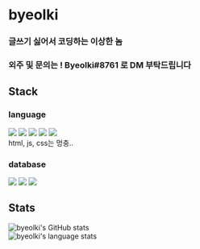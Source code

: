 
# byeolki

### 글쓰기 싫어서 코딩하는 이상한 놈
### 외주 및 문의는 ! Byeolki#8761 로 DM 부탁드립니다

## Stack

### language
<img src="https://img.shields.io/badge/python-4374D9?style=for-the-badge&logo=python&logoColor=white"> <img src="https://img.shields.io/badge/html5-E34F26?style=for-the-badge&logo=html5&logoColor=white"> <img src="https://img.shields.io/badge/css-1572B6?style=for-the-badge&logo=css3&logoColor=white"> <img src="https://img.shields.io/badge/javascript-F7DF1E?style=for-the-badge&logo=javascript&logoColor=white"> <img src="https://img.shields.io/badge/Java-007396?style=for-the-badge&logo=OpenJDK&logoColor=white"> <br>
html, js, css는 멍충..

### database
<img src="https://img.shields.io/badge/sqlite-003B57?style=for-the-badge&logo=sqlite&logoColor=white"> <img src="https://img.shields.io/badge/json-000000?style=for-the-badge&logo=json&logoColor=white"> <img src="https://img.shields.io/badge/mongodb-47A248?style=for-the-badge&logo=mongodb&logoColor=white"> 

## Stats
![byeolki's GitHub stats](https://github-readme-stats.vercel.app/api?username=byeolki&count_private=true&theme=radical)<br>
![byeolki's language stats](https://github-readme-stats.vercel.app/api/top-langs/?username=byeolki&langs_count=8&layout=compact&theme=radical)
